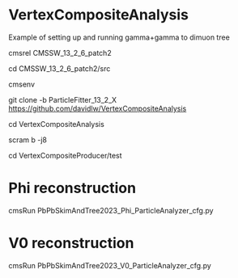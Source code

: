 # VertexCompositeAnalysis

Example of setting up and running gamma+gamma to dimuon tree

cmsrel CMSSW_13_2_6_patch2

cd CMSSW_13_2_6_patch2/src

cmsenv

git clone -b ParticleFitter_13_2_X https://github.com/davidlw/VertexCompositeAnalysis

cd VertexCompositeAnalysis

scram b -j8

cd VertexCompositeProducer/test

# Phi reconstruction
cmsRun PbPbSkimAndTree2023_Phi_ParticleAnalyzer_cfg.py

# V0 reconstruction
cmsRun PbPbSkimAndTree2023_V0_ParticleAnalyzer_cfg.py
